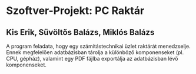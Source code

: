 # Szoftver-Projekt: PC Raktár

## Kis Erik, Süvöltős Balázs, Miklós Balázs

A program feladata, hogy egy számítástechnikai üzlet raktárát menedzselje. 
Ennek megfelelően adatbázisban tárolja a különböző komponenseket (pl. CPU, gépház), 
valamint egy PDF fájlba exportálja az adatbázisban lévő komponenseket.
